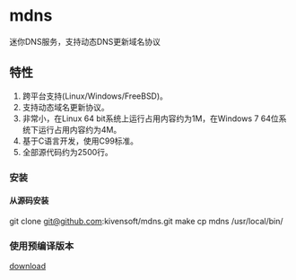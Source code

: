 # mdns
迷你DNS服务，支持动态DNS更新域名协议

## 特性
1. 跨平台支持(Linux/Windows/FreeBSD)。
2. 支持动态域名更新协议。
3. 非常小，在Linux 64 bit系统上运行占用内容约为1M，在Windows 7 64位系统下运行占用内容约为4M。
4. 基于C语言开发，使用C99标准。
5. 全部源代码约为2500行。

### 安装

#### 从源码安装
git clone git@github.com:kivensoft/mdns.git
make
cp mdns /usr/local/bin/

### 使用预编译版本

[download](https://github.com/kivensoft/mdns/releases)